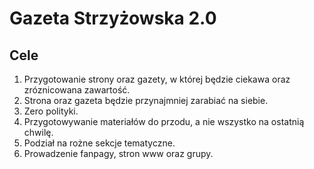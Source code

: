 # Gazeta Strzyżowska 2.0

## Cele

1. Przygotowanie strony oraz gazety, w której będzie ciekawa oraz zróznicowana zawartość.
2. Strona oraz gazeta będzie przynajmniej zarabiać na siebie.
3. Zero polityki.
4. Przygotowywanie materiałów do przodu, a nie wszystko na ostatnią chwilę.
5. Podział na rożne sekcje tematyczne.
6. Prowadzenie fanpagy, stron www oraz grupy.
